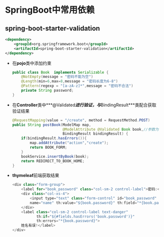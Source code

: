 # SpringBoot中常用依赖

## spring-boot-starter-validation

```xml
<dependency>
    <groupId>org.springframework.boot</groupId>
    <artifactId>spring-boot-starter-validation</artifactId>
</dependency>
```

- 在**pojo**类中添加约束

  ```java
  public class Book  implements Serializable {
      @NotEmpty(message = "密码不能为空")
      @Length(min=6,max=8,message = "密码长度为6-8")
      @Pattern(regexp = "[a-zA-z]*",message = "密码不合法")
      private String password;
  }
  ```

- 在**Controller**类中***@Validated***进行验证，与***BindingResult***类配合获取验证结果

  ```java
  @RequestMapping(value = "/create", method = RequestMethod.POST)
  public String postBook(ModelMap map,
                         @ModelAttribute @Validated Book book,//参数为所约束的POJO类
                         BindingResult bindingResult) {
      if(bindingResult.hasErrors()){
          map.addAttribute("action","create");
          return BOOK_FORM;
      }
      bookService.insertByBook(book);
      return REDIRECT_TO_BOOK_HOME;
  }
  ```

- **thymeleaf**前端获取结果

  ```java
  <div class="form-group">
      <label for="book_password" class="col-sm-2 control-label">密码:</label>
      <div class="col-xs-4">
          <input type="text" class="form-control" id="book_password" 
          name="name" th:value="${book.password}" th:field="*{book.password}"/>
      </div>
      <label class="col-sm-2 control-label text-danger"
             th:if="${#fields.hasErrors('book.password')}" 
             th:errors="*{book.password}">
      姓名有误!</label>
  </div>
  ```

  

